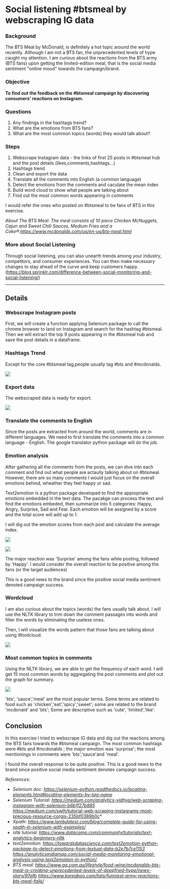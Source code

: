 # Social listening #btsmeal by webscraping IG data

### Background
The BTS Meal by McDonald, is definitely a hot topic around the world recently. Although I am not a BTS fan, the unprecedented levels of hype caught my attention. I am curious about the reactions from the BTS army (BTS fans) upon getting the limited-edition meal, that is the social media sentiment "online mood" towards the campaign/brand.

### Objective
__To find out the feedback on the #btsmeal campaign by discovering consumers' reactions on Instagram.__


### Questions
1. Any findings in the hashtags trend?
2. What are the emotions from BTS fans?
3. What are the most common topics (words) they would talk about?

### Steps
1. Webscrape Instagram data - the links of first 25 posts in #btsmeal hub and the post details (likes,comments,hashtags...)
2. Hashtags trend
3. Clean and export the data
4. Translate all the comments into English (a common language)
5. Detect the emotions from the comments and caculate the mean index
6. Build word cloud to show what people are talking about
7. Find out the most common words appearing in comments

I would refer the ones who posted on #btsmeal to be fans of BTS in this exercise.

*About The BTS Meal: The meal consists of 10 piece Chicken McNuggets, Cajun and Sweet Chili Sauces, Medium Fries and a Coke®.https://www.mcdonalds.com/us/en-us/bts-meal.html*

### More about Social Listening

Through social listening, you can also unearth trends among your industry, competitors, and consumer experiences. You can then make necessary changes to stay ahead of the curve and keep customers happy. (https://blog.sprinklr.com/difference-between-social-monitoring-and-social-listening/)

***
## Details

### Webscrape Instagram posts

First, we will create a function applying Selenium package to call the chrome browser to land on Instagram and search for the hashtag #btsmeal. Then we will extract the top 9 posts appearing in the #btsmeal hub and save the post details in a dataframe.

### Hashtags Trend

Except for the core #btsmeal tag,people usually tag #bts and #mcdonalds.

![](https://github.com/chanchanngann/webscrape_btsmeal/blob/master/images/01_hashtags.png)

### Export data

The webscraped data is ready for export.

![](https://github.com/chanchanngann/webscrape_btsmeal/blob/master/images/02_data.PNG)

### Translate the comments to English

Since the posts are extracted from around the world, comments are in different languages. We need to first translate the comments into a common language - English.
The google translator python package will do the job.

### Emotion analysis

After gathering all the comments from the posts, we can dive into each comment and find out what people are actaully talking about on #btsmeal. However, there are so many comments I would just focus on the overall emotions behind, wheather they feel happy or sad.

Text2emotion is a python package developed to find the appropriate emotions embedded in the text data. The pacakge can process the text and find the emotions embeded, then summarize into 5 categories: Happy, Angry, Surprise, Sad and Fear. Each emotion will be assigned by a score and the total score will add up to 1.

I will dig out the emotion scores from each post and calculate the average index.

![](https://github.com/chanchanngann/webscrape_btsmeal/blob/master/images/03_emotions.png)

![](https://github.com/chanchanngann/webscrape_btsmeal/blob/master/images/04_emotions_radar.png)

The major reaction was 'Surprise' among the fans while posting, followed by 'Happy'. I would consider the overall reaction to be positive among the fans (or the target audiences)

This is a good news to the brand since the positive social media sentiment denoted campaign success.

### Wordcloud

I am also curious about the topics (words) the fans usually talk about. I will use the NLTK library to trim down the comment passages into words and filter the words by eliminating the useless ones.

Then, I will visualize the words pattern that those fans are talking about using Wordcloud.

![](https://github.com/chanchanngann/webscrape_btsmeal/blob/master/images/05_wordcloud.png)

### Most common topics in comments

Using the NLTK library, we are able to get the frequency of each word. I will get 15 most common words by aggregating the post comments and plot out the graph for summary.

![](https://github.com/chanchanngann/webscrape_btsmeal/blob/master/images/06_mostcommonwords.png)

'bts', 'sauce','meal' are the most popular terms. Some terms are related to food such as 'chicken','eat','spicy','sweet'; some are related to the brand 'mcdonald' and 'bts'; Some are descriptive such as 'cute', 'limited','like'.

## Conclusion

In this exercise I tried to webscrape IG data and dig out the reactions among the BTS fans towards the #btsmeal campaign. The most common hashtags were #bts and #mcdonalds ; the major emotion was 'surprise'; the most mentionings in comments were 'bts','sauce'and 'meal'.

I found the overall response to be quite positive. This is a good news to the brand since positive social media sentiment denotes campaign success.

*References:*


- *Selenium doc: https://selenium-python.readthedocs.io/locating-elements.html#locating-elements-by-tag-name*
- *Selenium Tutorial: https://medium.com/analytics-vidhya/web-scraping-instagram-with-selenium-b6b1f27b885*
https://medium.com/swlh/tutorial-web-scraping-instagrams-most-precious-resource-corgis-235bf0389b0c*
- *Xpath: https://www.lambdatest.com/blog/complete-guide-for-using-xpath-in-selenium-with-examples/*
- *nltk tutorial: https://www.datacamp.com/community/tutorials/text-analytics-beginners-nltk*
- *text2emotion: https://towardsdatascience.com/text2emotion-python-package-to-detect-emotions-from-textual-data-b2e7b7ce1153*
*https://analyticsindiamag.com/social-media-monitoring-emotional-analysis-using-text2emotion-in-python/*
- *BTS meal: https://www.gq.com.au/lifestyle/food-wine/mcdonalds-bts-meal-is-creating-unprecedented-levels-of-deepfried-hype/news-story/97afb*
*https://www.koreaboo.com/lists/funniest-army-reactions-bts-meal-fails/*


